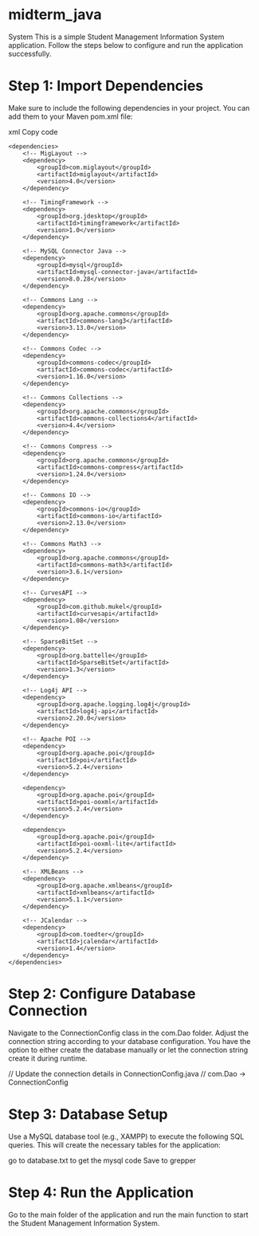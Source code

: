 # midterm_java
System
This is a simple Student Management Information System application. Follow the steps below to configure and run the application successfully.

# Step 1: Import Dependencies
Make sure to include the following dependencies in your project. You can add them to your Maven pom.xml file:

xml
Copy code


    <dependencies>
        <!-- MigLayout -->
        <dependency>
            <groupId>com.miglayout</groupId>
            <artifactId>miglayout</artifactId>
            <version>4.0</version>
        </dependency>

        <!-- TimingFramework -->
        <dependency>
            <groupId>org.jdesktop</groupId>
            <artifactId>timingframework</artifactId>
            <version>1.0</version>
        </dependency>

        <!-- MySQL Connector Java -->
        <dependency>
            <groupId>mysql</groupId>
            <artifactId>mysql-connector-java</artifactId>
            <version>8.0.28</version>
        </dependency>

        <!-- Commons Lang -->
        <dependency>
            <groupId>org.apache.commons</groupId>
            <artifactId>commons-lang3</artifactId>
            <version>3.13.0</version>
        </dependency>

        <!-- Commons Codec -->
        <dependency>
            <groupId>commons-codec</groupId>
            <artifactId>commons-codec</artifactId>
            <version>1.16.0</version>
        </dependency>

        <!-- Commons Collections -->
        <dependency>
            <groupId>org.apache.commons</groupId>
            <artifactId>commons-collections4</artifactId>
            <version>4.4</version>
        </dependency>

        <!-- Commons Compress -->
        <dependency>
            <groupId>org.apache.commons</groupId>
            <artifactId>commons-compress</artifactId>
            <version>1.24.0</version>
        </dependency>

        <!-- Commons IO -->
        <dependency>
            <groupId>commons-io</groupId>
            <artifactId>commons-io</artifactId>
            <version>2.13.0</version>
        </dependency>

        <!-- Commons Math3 -->
        <dependency>
            <groupId>org.apache.commons</groupId>
            <artifactId>commons-math3</artifactId>
            <version>3.6.1</version>
        </dependency>

        <!-- CurvesAPI -->
        <dependency>
            <groupId>com.github.mukel</groupId>
            <artifactId>curvesapi</artifactId>
            <version>1.08</version>
        </dependency>

        <!-- SparseBitSet -->
        <dependency>
            <groupId>org.battelle</groupId>
            <artifactId>SparseBitSet</artifactId>
            <version>1.3</version>
        </dependency>

        <!-- Log4j API -->
        <dependency>
            <groupId>org.apache.logging.log4j</groupId>
            <artifactId>log4j-api</artifactId>
            <version>2.20.0</version>
        </dependency>

        <!-- Apache POI -->
        <dependency>
            <groupId>org.apache.poi</groupId>
            <artifactId>poi</artifactId>
            <version>5.2.4</version>
        </dependency>

        <dependency>
            <groupId>org.apache.poi</groupId>
            <artifactId>poi-ooxml</artifactId>
            <version>5.2.4</version>
        </dependency>

        <dependency>
            <groupId>org.apache.poi</groupId>
            <artifactId>poi-ooxml-lite</artifactId>
            <version>5.2.4</version>
        </dependency>

        <!-- XMLBeans -->
        <dependency>
            <groupId>org.apache.xmlbeans</groupId>
            <artifactId>xmlbeans</artifactId>
            <version>5.1.1</version>
        </dependency>

        <!-- JCalendar -->
        <dependency>
            <groupId>com.toedter</groupId>
            <artifactId>jcalendar</artifactId>
            <version>1.4</version>
        </dependency>
    </dependencies>


# Step 2: Configure Database Connection
Navigate to the ConnectionConfig class in the com.Dao folder. Adjust the connection string according to your database configuration. You have the option to either create the database manually or let the connection string create it during runtime.

// Update the connection details in ConnectionConfig.java
// com.Dao -> ConnectionConfig

# Step 3: Database Setup
Use a MySQL database tool (e.g., XAMPP) to execute the following SQL queries. This will create the necessary tables for the application:

go to database.txt to get the  mysql code 
Save to grepper
# Step 4: Run the Application
Go to the main folder of the application and run the main function to start the Student Management Information System.